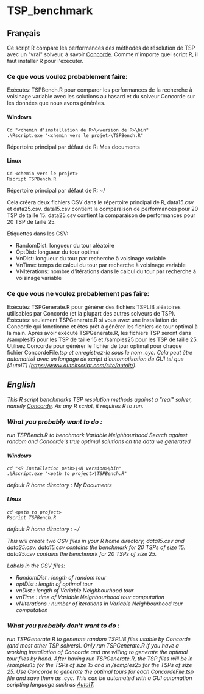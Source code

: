 # TSP_benchmark
## Français
Ce script R compare les performances des méthodes de résolution de TSP avec un "vrai" solveur, à savoir [Concorde](https://www.math.uwaterloo.ca/tsp/concorde.html).
Comme n'importe quel script R, il faut installer R pour l'exécuter.

### Ce que vous voulez probablement faire:
Exécutez TSPBench.R pour comparer les performances de la recherche à voisinage variable avec les solutions au hasard et du solveur Concorde sur les données que nous avons générées.

#### Windows
```
Cd "<chemin d'installation de R>\<version de R>\bin"
.\Rscript.exe "<chemin vers le projet>\TSPBench.R"
```
Répertoire principal par défaut de R: Mes documents

#### Linux
```
Cd <chemin vers le projet>
Rscript TSPBench.R
```
Répertoire principal par défaut de R: ~/



Cela créera deux fichiers CSV dans le répertoire principal de R, data15.csv et data25.csv.
data15.csv contient la comparaison de performances pour 20 TSP de taille 15.
data25.csv contient la comparaison de performances pour 20 TSP de taille 25.

Étiquettes dans les CSV:
* RandomDist: longueur du tour aléatoire
* OptDist: longueur du tour optimal
* VnDist: longueur du tour par recherche à voisinage variable
* VnTime: temps de calcul du tour par recherche à voisinage variable
* VNItérations: nombre d'itérations dans le calcul du tour par recherche à voisinage variable


### Ce que vous ne voulez probablement pas faire:
Exécutez TSPGenerate.R pour générer des fichiers TSPLIB aléatoires utilisables par Concorde (et la plupart des autres solveurs de TSP).
Exécutez seulement TSPGenerate.R si vous avez une installation de Concorde qui fonctionne et êtes prêt à générer les fichiers de tour optimal à la main.
Après avoir exécuté TSPGenerate.R, les fichiers TSP seront dans /samples15 pour les TSP de taille 15 et /samples25 pour les TSP de taille 25.
Utilisez Concorde pour générer le fichier de tour optimal pour chaque fichier ConcordeFile<i>.tsp et enregistrez-le sous le nom <i>.cyc.
Cela peut être automatisé avec un langage de script d'automatisation de GUI tel que [AutoIT] (https://www.autoitscript.com/site/autoit/).


## English
This R script benchmarks TSP resolution methods against a "real" solver, namely [Concorde](https://www.math.uwaterloo.ca/tsp/concorde.html).
As any R script, it requires R to run.

### What you probably want to do :
run TSPBench.R to benchmark Variable Neighbourhood Search against random and Concorde's true optimal solutions on the data we generated

#### Windows
```
cd "<R Installation path>\<R version>\bin"
.\Rscript.exe "<path to project>\TSPBench.R"
```
default R home directory : My Documents

#### Linux
```
cd <path to project>
Rscript TSPBench.R
```
default R home directory : ~/



This will create two CSV files in your R home directory, data15.csv and data25.csv.
data15.csv contains the benchmark for 20 TSPs of size 15.
data25.csv contains the benchmark for 20 TSPs of size 25.

Labels in the CSV files:
* RandomDist : length of random tour
* optDist : length of optimal tour
* vnDist : length of Variable Neighbourhood tour
* vnTime : time of Variable Neighbourhood tour computation
* vNIterations : number of iterations in Variable Neighbourhood tour computation


### What you probably don't want to do :
run TSPGenerate.R to generate random TSPLIB files usable by Concorde (and most other TSP solvers).
Only run TSPGenerate.R if you have a working installation of Concorde and are willing to generate the optimal tour files by hand.
After having run TSPGenerate.R, the TSP files will be in /samples15 for the TSPs of size 15 and in /samples25 for the TSPs of size 25.
Use Concorde to generate the optimal tours for each ConcordeFile<i>.tsp file and save them as <i>.cyc.
This can be automated with a GUI automation scripting language such as [AutoIT](https://www.autoitscript.com/site/autoit/).
